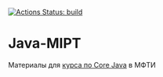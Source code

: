 [![Actions Status: build](https://github.com/inponomarev/java-mipt/workflows/build/badge.svg)](https://github.com/inponomarev/java-mipt/actions?query=workflow%3A"build") 

# Java-MIPT

Материалы для [курса по Core Java](https://inponomarev.ru/corejava) в МФТИ
